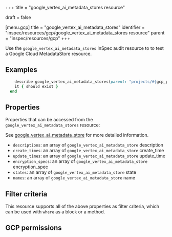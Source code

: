 +++
title = "google_vertex_ai_metadata_stores resource"

draft = false


[menu.gcp]
title = "google_vertex_ai_metadata_stores"
identifier = "inspec/resources/gcp/google_vertex_ai_metadata_stores resource"
parent = "inspec/resources/gcp"
+++

Use the `google_vertex_ai_metadata_stores` InSpec audit resource to to test a Google Cloud MetadataStore resource.

## Examples

```ruby
    describe google_vertex_ai_metadata_stores(parent: "projects/#{gcp_project_id}/locations/#{metadata_store['region']}", region: ' value_region') do
    it { should exist }
  end
```

## Properties

Properties that can be accessed from the `google_vertex_ai_metadata_stores` resource:

See [google_vertex_ai_metadata_store](google_vertex_ai_metadata_store) for more detailed information.

  * `descriptions`: an array of `google_vertex_ai_metadata_store` description
  * `create_times`: an array of `google_vertex_ai_metadata_store` create_time
  * `update_times`: an array of `google_vertex_ai_metadata_store` update_time
  * `encryption_specs`: an array of `google_vertex_ai_metadata_store` encryption_spec
  * `states`: an array of `google_vertex_ai_metadata_store` state
  * `names`: an array of `google_vertex_ai_metadata_store` name

## Filter criteria

This resource supports all of the above properties as filter criteria, which can be used
with `where` as a block or a method.

## GCP permissions
